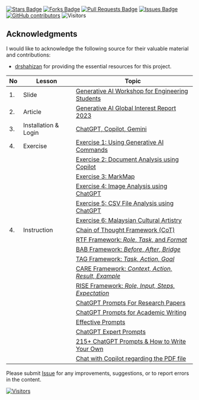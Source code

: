 <a href="https://github.com/michaeltlp/gen_ai/stargazers"><img src="https://img.shields.io/github/stars/michaeltlp/gen_ai" alt="Stars Badge"/></a>
<a href="https://github.com/michaeltlp/gen_ai/network/members"><img src="https://img.shields.io/github/forks/michaeltlp/gen_ai" alt="Forks Badge"/></a>
<a href="https://github.com/michaeltlp/gen_ai"><img src="https://img.shields.io/github/issues-pr/michaeltlp/gen_ai" alt="Pull Requests Badge"/></a>
<a href="https://github.com/michaeltlp/gen_ai/issues"><img src="https://img.shields.io/github/issues/michaeltlp/gen_ai" alt="Issues Badge"/></a>
<a href="https://github.com/michaeltlp/gen_ai/graphs/contributors"><img alt="GitHub contributors" src="https://img.shields.io/github/contributors/michaeltlp/gen_ai?color=2b9348"></a>
![Visitors](https://api.visitorbadge.io/api/visitors?path=https%3A%2F%2Fgithub.com%2Fmichaeltlp%2Fgen_ai&labelColor=%23d9e3f0&countColor=%23697689&style=flat)

## Acknowledgments

I would like to acknowledge the following source for their valuable material and contributions:
- [drshahizan](https://github.com/drshahizan) for providing the essential resources for this project.


| No | Lesson | Topic |
|----|--------|-------|
| 1. | Slide | [Generative AI Workshop for Engineering Students](/material/Module_2.pdf)|
| 2. | Article | [Generative AI Global Interest Report 2023](https://www.electronicshub.org/generative-ai-global-interest-report-2023/) |
| 3. | Installation & Login | [ChatGPT, Copilot, Gemini](/material/installation.md) |
| 4. | Exercise | [Exercise 1: Using Generative AI Commands](/material/function.md) |
|    |        | [Exercise 2: Document Analysis using Copilot](/material/document_copilot.md) |
|    |        | [Exercise 3: MarkMap](/material/markmap.md) |
|    |        | [Exercise 4: Image Analysis using ChatGPT](/material/image_analysis.md) |
|    |        | [Exercise 5: CSV File Analysis using ChatGPT](/material/csv_statistic.md) |
|    |        | [Exercise 6: Malaysian Cultural Artistry](/material/drawing.md) | 
| 4. | Instruction | [Chain of Thought Framework (CoT)](/material/gen_frame/1cot.md) |
|    |             | [RTF Framework: _Role_, _Task_, and _Format_](/material/gen_frame/2rtf.md) |
|    |             | [BAB Framework: _Before_, _After_, _Bridge_](/material/gen_frame/3bab.md) |
|    |             | [TAG Framework: _Task, Action, Goal_](/material/gen_frame/4tag.md) |
|    |             | [CARE Framework: _Context, Action, Result, Example_](/material/gen_frame/5care.md) |
|    |             | [RISE Framework: _Role, Input, Steps, Expectation_](/material/gen_frame/6rise.md) |
|    |             | [ChatGPT Prompts For Research Papers](https://github.com/drshahizan/Generative-AI-Playground/blob/main/materials/prompt_research.md) |
|    |             | [ChatGPT Prompts for Academic Writing](https://github.com/drshahizan/Generative-AI-Playground/blob/main/materials/prompt_academic.md) |
|    |             | [Effective Prompts](https://drshahizan.gitbook.io/copywriting-chatgpt/prompts/effective-prompts) |
|    |             | [ChatGPT Expert Prompts](https://github.com/drshahizan/Generative-AI-Playground/blob/main/materials/prompt.md) |
|    |             | [215+ ChatGPT Prompts & How to Write Your Own](https://writesonic.com/blog/chatgpt-prompts) |
|    |             | [Chat with Copilot regarding the PDF file](https://github.com/drshahizan/Generative-AI-Playground/blob/main/materials/copilot.md) |

Please submit [Issue](https://github.com/michaeltlp/gen_ai/issues) for any improvements, suggestions, or to report errors in the content.

[![Visitors](https://api.visitorbadge.io/api/visitors?path=https%3A%2F%2Fgithub.com%2Fmichaeltlp&countColor=%23263759)](https://visitorbadge.io/status?path=https%3A%2F%2Fgithub.com%2Fmichaeltlp)
